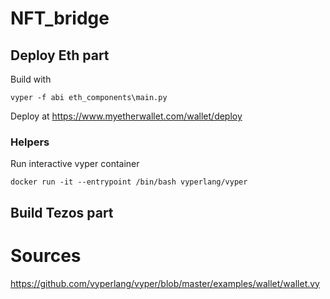 # NFT_bridge

## Deploy Eth part

Build with
```
vyper -f abi eth_components\main.py
```
Deploy at https://www.myetherwallet.com/wallet/deploy
<!-- docker run -v D:\coding\NFT_bridge:/code vyperlang/vyper /code/<contract_file.vy> -->

### Helpers
Run interactive vyper container
```
docker run -it --entrypoint /bin/bash vyperlang/vyper
```

## Build Tezos part


# Sources
https://github.com/vyperlang/vyper/blob/master/examples/wallet/wallet.vy